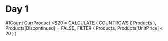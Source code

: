 # Day 1
#1Count CurrProduct <$20 = 
CALCULATE (
    COUNTROWS ( Products ),
    Products[Discontinued] = FALSE,
    FILTER ( Products, Products[UnitPrice] < 20 )
)
